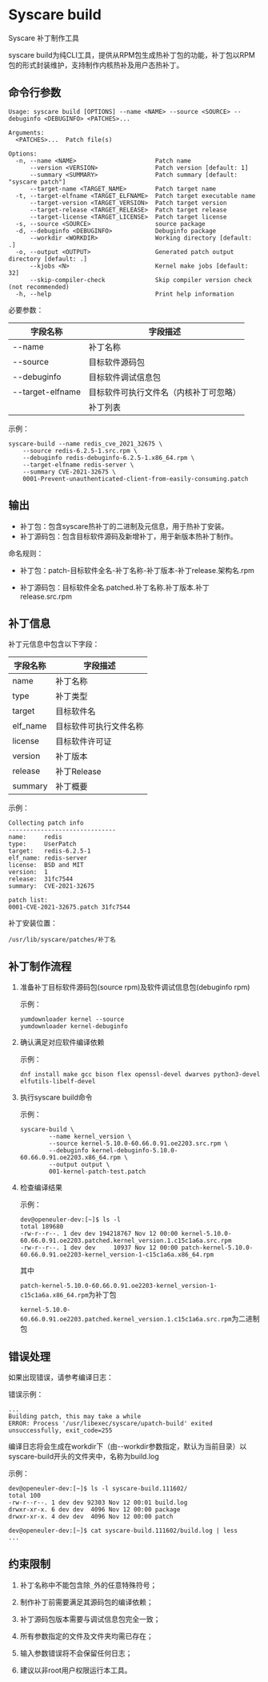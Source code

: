 # Syscare build

Syscare 补丁制作工具

syscare build为纯CLI工具，提供从RPM包生成热补丁包的功能，补丁包以RPM包的形式封装维护，支持制作内核热补及用户态热补丁。



## 命令行参数

```
Usage: syscare build [OPTIONS] --name <NAME> --source <SOURCE> --debuginfo <DEBUGINFO> <PATCHES>...

Arguments:
  <PATCHES>...  Patch file(s)

Options:
  -n, --name <NAME>                      Patch name
      --version <VERSION>                Patch version [default: 1]
      --summary <SUMMARY>                Patch summary [default: "syscare patch"]
      --target-name <TARGET_NAME>        Patch target name
  -t, --target-elfname <TARGET_ELFNAME>  Patch target executable name
      --target-version <TARGET_VERSION>  Patch target version
      --target-release <TARGET_RELEASE>  Patch target release
      --target-license <TARGET_LICENSE>  Patch target license
  -s, --source <SOURCE>                  source package
  -d, --debuginfo <DEBUGINFO>            Debuginfo package
      --workdir <WORKDIR>                Working directory [default: .]
  -o, --output <OUTPUT>                  Generated patch output directory [default: .]
      --kjobs <N>                        Kernel make jobs [default: 32]
      --skip-compiler-check              Skip compiler version check (not recommended)
  -h, --help                             Print help information
```



必要参数：

| 字段名称         | 字段描述                               |
| ---------------- | -------------------------------------- |
| --name           | 补丁名称                               |
| --source         | 目标软件源码包                         |
| --debuginfo      | 目标软件调试信息包                     |
| --target-elfname | 目标软件可执行文件名（内核补丁可忽略） |
| <PATCHES>        | 补丁列表                               |



示例：

```
syscare-build --name redis_cve_2021_32675 \
	--source redis-6.2.5-1.src.rpm \
	--debuginfo redis-debuginfo-6.2.5-1.x86_64.rpm \
	--target-elfname redis-server \
	--summary CVE-2021-32675 \
	0001-Prevent-unauthenticated-client-from-easily-consuming.patch
```



## 输出

* 补丁包：包含syscare热补丁的二进制及元信息，用于热补丁安装。
* 补丁源码包：包含目标软件源码及新增补丁，用于新版本热补丁制作。



命名规则：

* 补丁包：patch-目标软件全名-补丁名称-补丁版本-补丁release.架构名.rpm

* 补丁源码包：目标软件全名.patched.补丁名称.补丁版本.补丁release.src.rpm

  

## 补丁信息

补丁元信息中包含以下字段：

| 字段名称 | 字段描述               |
| -------- | ---------------------- |
| name     | 补丁名称               |
| type     | 补丁类型               |
| target   | 目标软件名             |
| elf_name | 目标软件可执行文件名称 |
| license  | 目标软件许可证         |
| version  | 补丁版本               |
| release  | 补丁Release            |
| summary  | 补丁概要               |



示例：

```
Collecting patch info
------------------------------
name:     redis
type:     UserPatch
target:   redis-6.2.5-1
elf_name: redis-server
license:  BSD and MIT
version:  1
release:  31fc7544
summary:  CVE-2021-32675

patch list:
0001-CVE-2021-32675.patch 31fc7544
```



补丁安装位置：

`/usr/lib/syscare/patches/补丁名`



## 补丁制作流程

1. 准备补丁目标软件源码包(source rpm)及软件调试信息包(debuginfo rpm)

   示例：

   ```
   yumdownloader kernel --source
   yumdownloader kernel-debuginfo
   ```

2. 确认满足对应软件编译依赖

   示例：

   ```
   dnf install make gcc bison flex openssl-devel dwarves python3-devel elfutils-libelf-devel
   ```

3. 执行syscare build命令

   示例：

   ```
   syscare-build \
           --name kernel_version \
           --source kernel-5.10.0-60.66.0.91.oe2203.src.rpm \
           --debuginfo kernel-debuginfo-5.10.0-60.66.0.91.oe2203.x86_64.rpm \
           --output output \
           001-kernel-patch-test.patch
   ```

4. 检查编译结果

   示例：

   ```
   dev@openeuler-dev:[~]$ ls -l
   total 189680
   -rw-r--r--. 1 dev dev 194218767 Nov 12 00:00 kernel-5.10.0-60.66.0.91.oe2203.patched.kernel_version.1.c15c1a6a.src.rpm
   -rw-r--r--. 1 dev dev     10937 Nov 12 00:00 patch-kernel-5.10.0-60.66.0.91.oe2203-kernel_version-1-c15c1a6a.x86_64.rpm
   ```

   其中

   `patch-kernel-5.10.0-60.66.0.91.oe2203-kernel_version-1-c15c1a6a.x86_64.rpm`为补丁包

   `kernel-5.10.0-60.66.0.91.oe2203.patched.kernel_version.1.c15c1a6a.src.rpm`为二进制包



## 错误处理

如果出现错误，请参考编译日志：

   错误示例：

   ```
   ...
   Building patch, this may take a while
   ERROR: Process '/usr/libexec/syscare/upatch-build' exited unsuccessfully, exit_code=255
   ```

   编译日志将会生成在workdir下（由--workdir参数指定，默认为当前目录）以syscare-build开头的文件夹中，名称为build.log

   示例：

   ```
   dev@openeuler-dev:[~]$ ls -l syscare-build.111602/
   total 100
   -rw-r--r--. 1 dev dev 92303 Nov 12 00:01 build.log
   drwxr-xr-x. 6 dev dev  4096 Nov 12 00:00 package
   drwxr-xr-x. 4 dev dev  4096 Nov 12 00:00 patch
   ```

   ```
   dev@openeuler-dev:[~]$ cat syscare-build.111602/build.log | less
   ...
   ```



## 约束限制

1. 补丁名称中不能包含除`_`外的任意特殊符号；

2. 制作补丁前需要满足其源码包的编译依赖；

3. 补丁源码包版本需要与调试信息包完全一致；

4. 所有参数指定的文件及文件夹均需已存在；

5. 输入参数错误将不会保留任何日志；

6. 建议以非root用户权限运行本工具。

   
